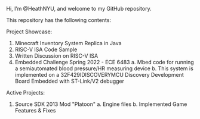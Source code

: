 Hi, I’m @HeathNYU, and welcome to my GitHub repository.

This repository has the following contents:

Project Showcase:
1. Minecraft Inventory System Replica in Java
2. RISC-V ISA Code Sample
3. Written Discussion on RISC-V ISA
4. Embedded Challenge Spring 2022 - ECE 6483
  a. Mbed code for running a semiautomated blood pressure/HR measuring device
  b. This system is implemented on a 32F429IDISCOVERYMCU Discovery Development Board Embedded with ST-Link/V2 debugger

Active Projects:
1. Source SDK 2013 Mod "Platoon"
  a. Engine files
  b. Implemented Game Features & Fixes

<!---
HeathNYU/HeathNYU is a ✨ special ✨ repository because its `README.md` (this file) appears on your GitHub profile.
You can click the Preview link to take a look at your changes.
--->
